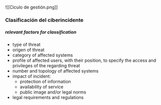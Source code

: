 ![[Ciculo de gestión.png]]



### Clasificación del ciberincidente

##### relevant factors for classification
- type of threat
- origen of threat
- category of affected systems
- profile of affected users, with their position, to specify the access and privileges of the regarding threat
- number and topology of affected systems
- impact of incident: 
	- protection of information 
	- availability of service
	- public image and/or legal norms
- legal requirements and regulations 